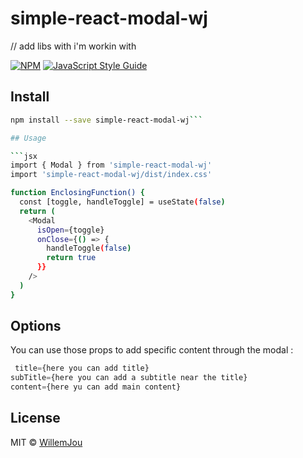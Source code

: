 # simple-react-modal-wj
// add libs with i'm workin with 

[![NPM](https://img.shields.io/npm/v/simple-react-modal-wj.svg)](https://www.npmjs.com/package/simple-react-modal-wj) [![JavaScript Style Guide](https://img.shields.io/badge/code_style-standard-brightgreen.svg)](https://standardjs.com)

## Install

```bash
npm install --save simple-react-modal-wj```

## Usage

```jsx
import { Modal } from 'simple-react-modal-wj'
import 'simple-react-modal-wj/dist/index.css'

function EnclosingFunction() {
  const [toggle, handleToggle] = useState(false)
  return (
    <Modal
      isOpen={toggle}
      onClose={() => {
        handleToggle(false)
        return true
      }}
    />
  )
}
```

## Options

You can use those props to add specific content through the modal :

```jsx
 title={here you can add title}
subTitle={here you can add a subtitle near the title}
content={here yu can add main content}
```

## License

MIT © [WillemJou](https://github.com/WillemJou)
